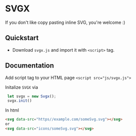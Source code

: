 # SVGX
If you don't like copy pasting inline SVG, you're welcome :)

## Quickstart
 * Download `svgx.js` and import it with `<script>` tag.

## Documentation

Add script tag to your HTML page `<script src="js/svgx.js">`

Initalize `SVGX` via 
```javascript
 let svgx = new Svgx();
 svgx.init() 
```
In html
```html
<svg data-src="https//example.com/someSvg.svg"></svg>
or
<svg data-src="icons/someSvg.svg"></svg>
```
